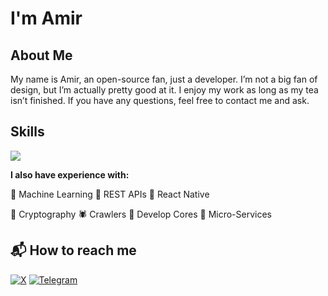 # I'm **Amir**

## About Me

My name is Amir, an open-source fan, just a developer. I’m not a big fan of design, but I’m actually pretty good at it. I enjoy my work as long as my tea isn’t finished. If you have any questions, feel free to contact me and ask.

## Skills

<img src="https://skillicons.dev/icons?i=c,cpp,python,js,html,css,regex,flask,fastapi,nodejs,react,appwrite,npm,tensorflow,pytorch,opencv,postgres,mysql,sqlite,bash,linux,arch,ubuntu,mint,kali,vim,git,github,postman,nginx,cloudflare,figma,arduino,gtk,selenium,bots,discord,gmail,md,stackoverflow,twitter" />

**I also have experience with:**

🔹 Machine Learning
🔹 REST APIs
🔹 React Native

🔐 Cryptography
🕷️ Crawlers
🧱 Develop Cores
🧩 Micro-Services

## 📬 How to reach me

<a href="https://x.com/awmiriiw&s=09"><img alt="X" src="https://img.shields.io/badge/x account-000000?style=for-the-badge&logo=x&logoColor=f5f5f5"></a>
<a href="https://t.me/awmiriiw"><img alt="Telegram" src="https://img.shields.io/badge/Telegram-26A5E4?style=for-the-badge&logo=telegram&logoColor=f5f5f5"></a>
